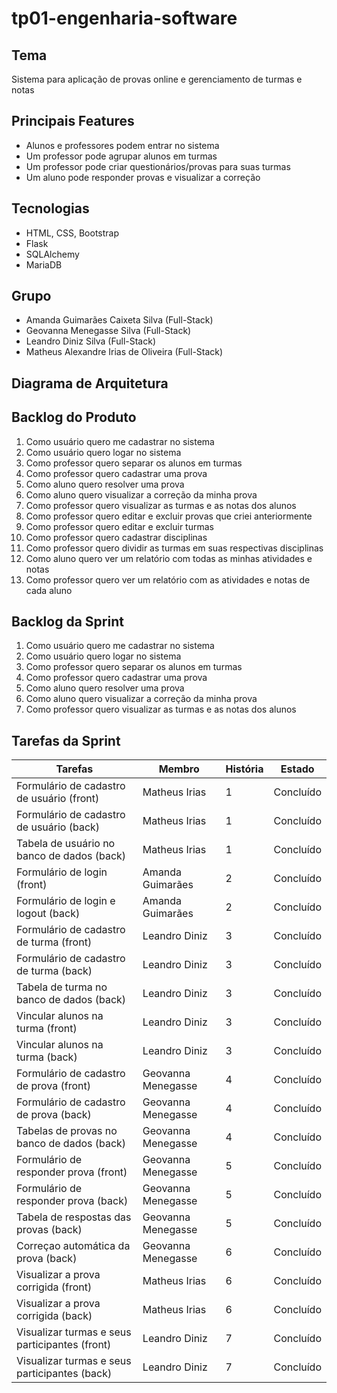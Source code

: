 # tp01-engenharia-software

## Tema  
Sistema para aplicação de provas online e gerenciamento de turmas e notas  

## Principais Features  
* Alunos e professores podem entrar no sistema 
* Um professor pode agrupar alunos em turmas  
* Um professor pode criar questionários/provas para suas turmas  
* Um aluno pode responder provas e visualizar a correção

## Tecnologias  
* HTML, CSS, Bootstrap
* Flask  
* SQLAlchemy
* MariaDB

## Grupo
* Amanda Guimarães Caixeta Silva (Full-Stack)  
* Geovanna Menegasse Silva (Full-Stack)  
* Leandro Diniz Silva (Full-Stack)  
* Matheus Alexandre Irias de Oliveira (Full-Stack)

## Diagrama de Arquitetura  


## Backlog do Produto
1. Como usuário quero me cadastrar no sistema
2. Como usuário quero logar no sistema
3. Como professor quero separar os alunos em turmas
4. Como professor quero cadastrar uma prova
5. Como aluno quero resolver uma prova
6. Como aluno quero visualizar a correção da minha prova
7. Como professor quero visualizar as turmas e as notas dos alunos
8. Como professor quero editar e excluir provas que criei anteriormente
9. Como professor quero editar e excluir turmas
11. Como professor quero cadastrar disciplinas 
12. Como professor quero dividir as turmas em suas respectivas disciplinas
13. Como aluno quero ver um relatório com todas as minhas atividades e notas
14. Como professor quero ver um relatório com as atividades e notas de cada aluno

## Backlog da Sprint
1. Como usuário quero me cadastrar no sistema
2. Como usuário quero logar no sistema
3. Como professor quero separar os alunos em turmas
4. Como professor quero cadastrar uma prova
5. Como aluno quero resolver uma prova
6. Como aluno quero visualizar a correção da minha prova
7. Como professor quero visualizar as turmas e as notas dos alunos

## Tarefas da Sprint

|Tarefas                                           |Membro            |História    |Estado        |
|------------------------------------------------- |------------------|------------|--------------|
| Formulário de cadastro de usuário      (front)   |Matheus Irias     |     1      |   Concluído  |
| Formulário de cadastro de usuário       (back)   |Matheus Irias     |     1      |   Concluído  |
| Tabela de usuário no banco de dados     (back)   |Matheus Irias     |     1      |   Concluído  |
| Formulário de login                    (front)   |Amanda Guimarães  |     2      |   Concluído  |
| Formulário de login e logout            (back)   |Amanda Guimarães  |     2      |   Concluído  |
| Formulário de cadastro de turma        (front)   |Leandro Diniz     |     3      |   Concluído  |
| Formulário de cadastro de turma         (back)   |Leandro Diniz     |     3      |   Concluído  |
| Tabela de turma no banco de dados       (back)   |Leandro Diniz     |     3      |   Concluído  |
| Vincular alunos na turma               (front)   |Leandro Diniz     |     3      |   Concluído  |
| Vincular alunos na turma                (back)   |Leandro Diniz     |     3      |   Concluído  |
| Formulário de cadastro de prova        (front)   |Geovanna Menegasse|     4      |   Concluído  |
| Formulário de cadastro de prova         (back)   |Geovanna Menegasse|     4      |   Concluído  |
| Tabelas de provas no banco de dados     (back)   |Geovanna Menegasse|     4      |   Concluído  |
| Formulário de responder prova          (front)   |Geovanna Menegasse|     5      |   Concluído  |
| Formulário de responder prova           (back)   |Geovanna Menegasse|     5      |   Concluído  |
| Tabela de respostas das provas          (back)   |Geovanna Menegasse|     5      |   Concluído  |
| Correçao automática da prova            (back)   |Geovanna Menegasse|     6      |   Concluído  |
| Visualizar a prova corrigida           (front)   |Matheus Irias     |     6      |   Concluído  |
| Visualizar a prova corrigida            (back)   |Matheus Irias     |     6      |   Concluído  |
| Visualizar turmas e seus participantes (front)   |Leandro Diniz     |     7      |   Concluído  |
| Visualizar turmas e seus participantes  (back)   |Leandro Diniz     |     7      |   Concluído  |
